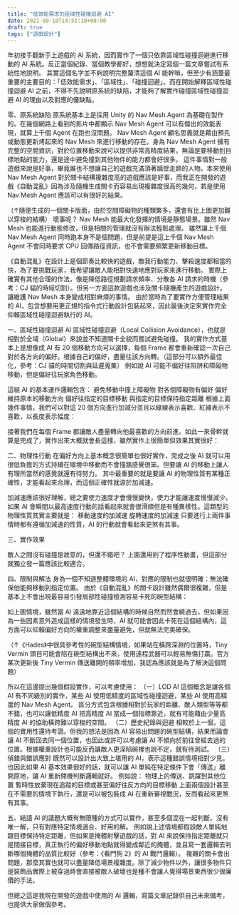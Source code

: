 ```yaml
---
title: "低效能需求的區域性碰撞迴避 AI"
date: 2021-09-10T14:51:10+08:00
draft: true
tags: ["遊戲設計"]
---
```


年初接手翻新手上遊戲的 AI 系統，因而實作了一個只依靠區域性碰撞迴避進行移動的 AI 系統。反正當個紀錄、當個教學都好，想想就決定寫個一篇文章嘗試有系統性地說明。
其實這個名字並不夠說明完整釐清這個 AI 能幹嘛，但至少有涵蓋最重要的主要目的：「低效能需求」、「區域性」、「碰撞迴避」。而在開始解釋區域性碰撞迴避 AI 之前，不得不先說明原系統的缺陷，才能夠了解實作碰撞區域性碰撞迴避 AI 的理由以及對應的優缺點。

零、原系統缺陷
原系統基本上是採用 Unity 的 Nav Mesh Agent 為基礎在製作的。在幾個網路上看到的影片中都顯示 Nav Mesh Agent 可以有傑出的效能表現，就算上千個 Agent 在跑也沒問題。
Nav Mesh Agent 顧名思義就是藉由預先或動態更新烤起來的 Nav Mesh 來進行移動的存在。身為 Nav Mesh Agent 擁有完整的空間資訊，對於位置移動來說可以提供非常高精度結果，無論是要移動到目標地點的能力，還是途中避免撞到其他物件的能力都會好很多。
這件事情對一般遊戲來說是好事，畢竟誰也不想讓自己的遊戲充滿頂著牆壁走路的人物。本來使用 Nav Mesh Agent 對於關卡結構複雜度高的遊戲應該是好事，而我正在開發的遊戲《自動混亂》因為涉及隨機生成關卡而容易出現複雜度很高的幾何，若是使用 Nav Mesh Agent 應該可以有很好的結果。

（↑隨便生成的一個關卡版面，由於空間障礙物的種類繁多，還會有比上圖更加難以穿梭的結構）
壞事呢？
Nav Mesh 能最大化發揮的情境是靜態場景。雖然 Nav Mesh 也能進行動態修改，但是相關的管理就沒有辦法輕鬆處理。
雖然讓上千個 Nav Mesh Agent 同時跑本身不是個問題，但是前提是這上千個 Nav Mesh Agent 不會同時要求 CPU 回傳路徑資訊，也不會需要頻繁更新移動目標。

《自動混亂》在設計上是個節奏比較快的遊戲，敵我行動能力、擊殺速度都相當的快，為了要挑戰玩家，我希望讓敵人能相對快速地應對玩家來進行移動。
實際上確實有其他合理的作法，像是降低路徑規劃請求頻率、分散各 AI 請求的時機（參考：CJ 貓的時域切割）。但另一方面這款遊戲也涉及關卡隨機產生的遊戲設計，讓維護 Nav Mesh 本身變成相對麻煩的事情。
由於當時為了要實作方便管理結果的 AI，包含想要用更正規的指令式行動設計包裝起來，因此最後決定來實作完全仰賴區域性碰撞迴避執行的 AI。

一、區域性碰撞迴避 AI
區域性碰撞迴避（Local Collision Avoidance），也就是相對於全域（Global）來說並不知道關卡全貌而嘗試避免碰撞。
我的實作方式基本上是想像成 AI 有 20 個移動方向可以選擇，每個 Frame 都會重新確認一次自己對於各方向的偏好。根據自己的偏好，盡量往該方向轉。（這部分可以額外最佳化，參考：CJ 貓的時間切割與延遲蒐集）
例如說 AI 可能不偏好往陷阱和障礙物移動，但是偏好往玩家角色移動。


這組 AI 的基本運作邏輯包含：
避免移動中撞上障礙物
對各個障礙物有偏好
偏好維持原本的移動方向
偏好往指定的目標移動
與指定的目標保持指定距離
根據上面幾件事情，我們可以對這 20 個方向進行加減分並且以綠線表示喜歡、紅線表示不喜歡，以長度表示幅度：

接著我們在每個 Frame 都讓敵人盡量轉向他最喜歡的方向前進。如此一來骨幹就算是完成了，實作出來大概就會長這樣，雖然實作上很簡單但效果其實很好：


二、物理性行動
在偏好方向上基本概念很簡單也很好實作，完成之後 AI 就可以用很低負擔的方式持續在環境中移動而不會撞牆感覺很笨。但要讓 AI 的移動上讓人有理所當然的感覺就還有待努力。
其中最重要的就是要讓 AI 的物理性質有某種正確性，才能看起來合理，而這個正確性就源於加減速。

加減速應該很好理解，總之要使力速度才會慢慢變快，使力才能讓速度慢慢減少。如果 AI 會瞬間以最高速度行動的話看起來就會很滑順但是有種異樣性。這類型的物理性質其實主要就是：
移動速度的加減速
旋轉速度的加減速
只要進行上兩件事情時都有遵循加減速的性質，AI 的行動就會看起來更煞有其事。

三、實作效果

敵人之間沒有碰撞是故意的，但還不錯吧？
上圖還用到了程序性動畫，但這部分就獨立發一篇應該比較適合。

四、限制與解法
身為一個不知道整體環境的 AI，對應的限制也就很明確：無法確保他能夠移動到指定位置。
由於《自動混亂》的關卡設計雖然偶爾很複雜，但是基本上不會出現最容易引發局部性碰撞檢測容易卡死的碗型結構：

如上圖情境，雖然當 AI 遠遠地靠近這個結構的時候自然而然會繞過去，但如果因為一些因素意外造成這樣的情境發生時，AI 就可能會因此卡死在這個結構內，這方面可以仰賴偏好方向的權重調整來盡量避免，但就無法完美確保。

（↑《Hades》中很具參考性的碗型結構情境，如果站在橫跨深淵的位置時，Tiny Vermin 頭目可能會陷在碗型結構出不來，使用遠程武器可以輕易無傷打贏。官方某次更新後 Tiny Vermin 傳送離開的頻率增加，我認為應該就是為了解決這個問題）

所以在這邊提出幾個假設實作，可以考慮使用：
（一）LOD AI
這個概念是讓各個 AI 有不同級別的實作，某些 AI 使用低精度的區域性碰撞迴避，某些 AI 使用高精度的 Nav Mesh Agent。
區分方式包含根據相對於玩家的距離、敵人類型等等都不錯，也可以讓低精度 AI 把高精度 AI 當成一個指標靠近，就有可能藉由少量高精度 AI 的協助橫跨難以穿梭的空間。
（二）歷史紀錄與迴避
相較於上一個，這個的實用性還待考證。但我的想法是因為 AI 容易出問題的碗型結構，結果而論會讓 AI 不斷回去同一個位置，也因此或許可以考慮讓 AI 不傾向於前往曾經去過的位置。根據權重設計也可能反而讓敵人更深陷碗裡也說不定，就有待測試。
（三）偵錯與錯誤應對
既然可以設計出大致上堪用的 AI，表示這種錯誤情境相對少見。也因此如果 AI 基本效果很好的話，就可以讓 AI 單純在特定條件下會「傳送」離開原地，讓 AI 重新開機判斷邏輯就好。
例如說：
物理上的傳送、跳躍到其他位置
暫時性放棄現在追蹤的目標或甚至偏好往反方向的目標移動
上面兩個設計甚至在不需要的情境下執行，還是可以被包裝成 AI 在重新審視戰況，反而看起來更煞有其事。

五、結語
AI 的議題大概有無限種的方式可以實作，甚至多個混在一起判斷。沒有唯一解，只有對應特定情境適合、好用的解。
例如說上述情境都假設敵人單純地跟目標保持特定距離，但如果是掩體射擊遊戲的話，對 AI 來說保持指定距離就只是間接目標，真正執行的偏好移動地點就得變成鄰近的掩體，並且寫一套邏輯去判斷哪個掩體的品質比較好（參考：《看門狗 2》的 AI 戰鬥邏輯）。
複雜的關卡會出問題，那麼其實也就可以盡量降低場景複雜度。除了減少物件以外，讓很多物件只是裝飾品實際上被穿過時會直接被敵人破壞也是種不會讓人覺得場景東西很少很廉價的手法。

但總之這是我現在開發的遊戲中使用的 AI 邏輯，寫篇文章記錄供自己未來備考，也提供大家做個參考。